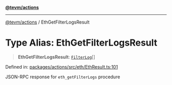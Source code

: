 [**@tevm/actions**](../README.md)

***

[@tevm/actions](../globals.md) / EthGetFilterLogsResult

# Type Alias: EthGetFilterLogsResult

> **EthGetFilterLogsResult**: [`FilterLog`](FilterLog.md)[]

Defined in: [packages/actions/src/eth/EthResult.ts:101](https://github.com/evmts/tevm-monorepo/blob/main/packages/actions/src/eth/EthResult.ts#L101)

JSON-RPC response for `eth_getFilterLogs` procedure
